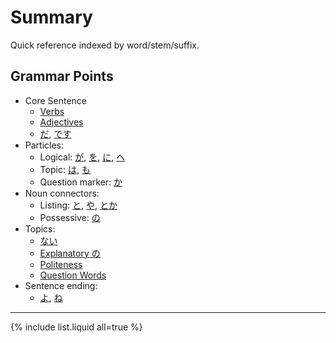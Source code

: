 # Summary

Quick reference indexed by word/stem/suffix.

## Grammar Points

- Core Sentence
	- [Verbs](verbs)
	- [Adjectives](・い)
	- [だ](だ), [です](です)
- Particles:
	- Logical: [が](が), [を](を), [に](に), [へ](へ)
	- Topic: [は](は), [も](も)
	- Question marker: [か](か)
- Noun connectors: 
	- Listing: [と](と), [や](や), [とか](とか)
	- Possessive: [の](の)
- Topics:
	- [ない](ない)
	- [Explanatory の](の)
	- [Politeness](politeness)
	- [Question Words](question-words)
- Sentence ending:
	- [よ](よ.md), [ね](ね.md)

---

{% include list.liquid all=true %}
